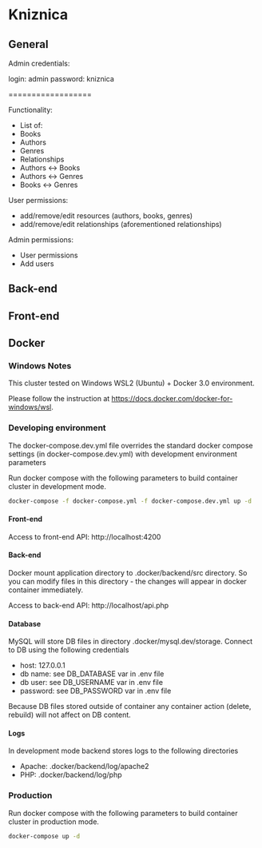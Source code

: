 # Kniznica

## General

Admin credentials:

login: admin
password: kniznica

==================

Functionality:
 - List of:
  - Books
  - Authors
  - Genres
 - Relationships
  - Authors <-> Books
  - Authors <-> Genres
  - Books <-> Genres
  
User permissions:
 - add/remove/edit resources (authors, books, genres)
 - add/remove/edit relationships (aforementioned relationships)
  
Admin permissions:
 - User permissions
 - Add users
  
## Back-end

## Front-end

## Docker

### Windows Notes

This cluster tested on Windows WSL2 (Ubuntu) + Docker 3.0 environment.

Please follow the instruction at https://docs.docker.com/docker-for-windows/wsl.

### Developing environment

The docker-compose.dev.yml file overrides the standard docker compose
settings (in docker-compose.dev.yml) with development environment parameters

Run docker compose with the following parameters to build container cluster in development mode.

```bash
docker-compose -f docker-compose.yml -f docker-compose.dev.yml up -d
```
#### Front-end

Access to front-end API: http://localhost:4200

#### Back-end

Docker mount application directory to .docker/backend/src directory.
So you can modify files in this directory - the changes will appear
in docker container immediately.

Access to back-end API: http://localhost/api.php

#### Database

MySQL will store DB files in directory .docker/mysql.dev/storage.
Connect to DB using the following credentials
- host: 127.0.0.1
- db name: see DB_DATABASE var in .env file
- db user: see DB_USERNAME var in .env file
- password: see DB_PASSWORD var in .env file

Because DB files stored outside of container any container action (delete, rebuild)
will not affect on DB content.

#### Logs

In development mode backend stores logs to the following directories

- Apache: .docker/backend/log/apache2
- PHP: .docker/backend/log/php


### Production

Run docker compose with the following parameters to build container cluster in production mode.

```bash
docker-compose up -d
```
